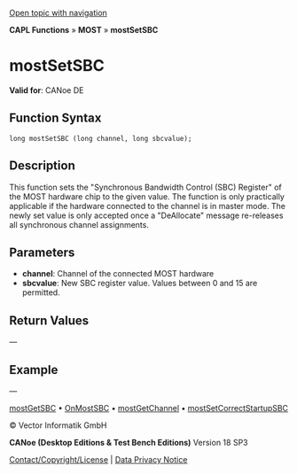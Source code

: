 [Open topic with navigation](../../../../../CANoeDEFamily.htm#Topics/CAPLFunctions/MOST/Functions/CAPLfunctionMOSTSetSBC.md)

**CAPL Functions** » **MOST** » **mostSetSBC**

# mostSetSBC

**Valid for**: CANoe DE

## Function Syntax

```plaintext
long mostSetSBC (long channel, long sbcvalue);
```

## Description

This function sets the "Synchronous Bandwidth Control (SBC) Register" of the MOST hardware chip to the given value. The function is only practically applicable if the hardware connected to the channel is in master mode. The newly set value is only accepted once a "DeAllocate" message re-releases all synchronous channel assignments.

## Parameters

- **channel**: Channel of the connected MOST hardware
- **sbcvalue**: New SBC register value. Values between 0 and 15 are permitted.

## Return Values

—

## Example

—

[mostGetSBC](CAPLfunctionMOSTGetSBC.md) • [OnMostSBC](../EventProcedures/CAPLfunctionOnMOSTSBC.md) • [mostGetChannel](CAPLfunctionMOSTGetChannel.md) • [mostSetCorrectStartupSBC](CAPLfunctionMOSTSetCorrectStartupSBC.md)

© Vector Informatik GmbH

**CANoe (Desktop Editions & Test Bench Editions)** Version 18 SP3

[Contact/Copyright/License](../../../Shared/ContactCopyrightLicense.md) | [Data Privacy Notice](https://www.vector.com/int/en/company/get-info/privacy-policy/)
